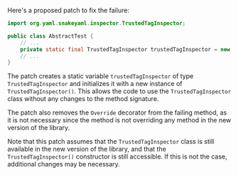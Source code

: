 Here's a proposed patch to fix the failure:
```java
import org.yaml.snakeyaml.inspector.TrustedTagInspector;

public class AbstractTest {
    // ...
    private static final TrustedTagInspector trustedTagInspector = new TrustedTagInspector();
    // ...
}
```
The patch creates a static variable `trustedTagInspector` of type `TrustedTagInspector` and initializes it with a new instance of `TrustedTagInspector()`. This allows the code to use the `TrustedTagInspector` class without any changes to the method signature.

The patch also removes the `Override` decorator from the failing method, as it is not necessary since the method is not overriding any method in the new version of the library.

Note that this patch assumes that the `TrustedTagInspector` class is still available in the new version of the library, and that the `TrustedTagInspector()` constructor is still accessible. If this is not the case, additional changes may be necessary.